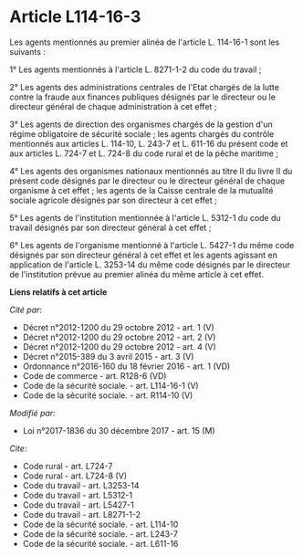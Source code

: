 # Article L114-16-3

Les agents mentionnés au premier alinéa de l'article L. 114-16-1 sont les suivants : 

1° Les agents mentionnés à l'article L. 8271-1-2 du code du travail ; 

2° Les agents des administrations centrales de l'Etat chargés de la lutte contre la fraude aux finances publiques désignés
par le directeur ou le directeur général de chaque administration à cet effet ; 

3° Les agents de direction des organismes chargés de la gestion d'un régime obligatoire de sécurité sociale ; les agents
chargés du contrôle mentionnés aux articles L. 114-10, L. 243-7 et L. 611-16 du présent code et aux articles L. 724-7 et L.
724-8 du code rural et de la pêche maritime ; 

4° Les agents des organismes nationaux mentionnés au titre II du livre II du présent code désignés par le directeur ou le
directeur général de chaque organisme à cet effet ; les agents de la Caisse centrale de la mutualité sociale agricole
désignés par son directeur à cet effet ; 

5° Les agents de l'institution mentionnée à l'article L. 5312-1 du code du travail désignés par son directeur général à cet
effet ; 

6° Les agents de l'organisme mentionné à l'article L. 5427-1 du même code désignés par son directeur général à cet effet et
les agents agissant en application de l'article L. 3253-14 du même code désignés par le directeur de l'institution prévue au
premier alinéa du même article à cet effet.

**Liens relatifs à cet article**

_Cité par_:

  - Décret n°2012-1200 du 29 octobre 2012 - art. 1 (V)
  - Décret n°2012-1200 du 29 octobre 2012 - art. 2 (V)
  - Décret n°2012-1200 du 29 octobre 2012 - art. 4 (V)
  - Décret n°2015-389 du 3 avril 2015 - art. 3 (V)
  - Ordonnance n°2016-160 du 18 février 2016 - art. 1 (VD)
  - Code de commerce - art. R128-6 (VD)
  - Code de la sécurité sociale. - art. L114-16-1 (V)
  - Code de la sécurité sociale. - art. R114-10 (V)

_Modifié par_:

  - Loi n°2017-1836 du 30 décembre 2017 - art. 15 (M)

_Cite_:

  - Code rural - art. L724-7
  - Code rural - art. L724-8 (V)
  - Code du travail - art. L3253-14
  - Code du travail - art. L5312-1
  - Code du travail - art. L5427-1
  - Code du travail - art. L8271-1-2
  - Code de la sécurité sociale. - art. L114-10
  - Code de la sécurité sociale. - art. L243-7
  - Code de la sécurité sociale. - art. L611-16

